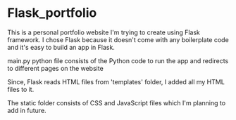 # Flask_portfolio

This is a personal portfolio website I'm trying to create using Flask framework. 
I chose Flask because it doesn't come with any boilerplate code and it's easy to build an app in Flask.

main.py python file consists of the Python code to run the app and redirects to different pages on the website

Since, Flask reads HTML files from 'templates' folder, I added all my HTML files to it.

The static folder consists of CSS and JavaScript files which I'm planning to add in future.
